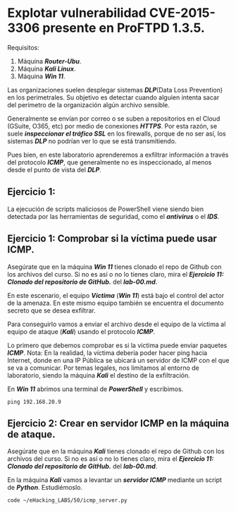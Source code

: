 # Explotar vulnerabilidad CVE-2015-3306 presente en ProFTPD 1.3.5.

Requisitos:
1. Máquina ***Router-Ubu***.
2. Máquina ***Kali Linux***.
3. Máquina ***Win 11***.

Las organizaciones suelen desplegar sistemas ***DLP***(Data Loss Prevention) en los perimetrales. Su objetivo es detectar cuando alguien intenta sacar del perímetro de la organización algún archivo sensible. 

Generalmente se envían por correo o se suben a repositorios en el Cloud (GSuite, O365, etc) por medio de conexiones ***HTTPS***. Por esta razón, se suele ***inspeccionar el tráfico SSL*** en los firewalls, porque de no ser así, los sistemas ***DLP*** no podrían ver lo que se está transmitiendo.

Pues bien, en este laboratorio aprenderemos a exfiltrar información a través del protocolo ***ICMP***, que generalmente no es inspeccionado, al menos desde el punto de vista del ***DLP***.

## Ejercicio 1: 

La ejecución de scripts maliciosos de PowerShell viene siendo bien detectada por las herramientas de seguridad, como el ***antivirus*** o el ***IDS***.

## Ejercicio 1: Comprobar si la víctima puede usar ICMP.

Asegúrate que en la máquina ***Win 11*** tienes clonado el repo de Github con los archivos del curso. Si no es así o no lo tienes claro, mira el ***Ejercicio 11: Clonado del repositorio de GitHub.*** del ***lab-00.md***.

En este escenario, el equipo ***Víctima*** (***Win 11***) está bajo el control del actor de la amenaza. En este mismo equipo también se encuentra el documento secreto que se desea exfiltrar.

Para conseguirlo vamos a enviar el archivo desde el equipo de la víctima al equipo de ataque (***Kali***) usando el protocolo ***ICMP***.

Lo primero que debemos comprobar es si la víctima puede enviar paquetes ***ICMP***.
Nota: En la realidad, la víctima debería poder hacer ping hacia Internet, donde en una IP Pública se ubicará un servidor de ICMP con el que se va a comunicar. Por temas legales, nos limitamos al entorno de laboratorio, siendo la máquina ***Kali*** el destino de la exfiltración.

En ***Win 11*** abrimos una terminal de ***PowerShell*** y escribimos.
```
ping 192.168.20.9
```

## Ejercicio 2: Crear en servidor ICMP en la máquina de ataque.

Asegúrate que en la máquina ***Kali*** tienes clonado el repo de Github con los archivos del curso. Si no es así o no lo tienes claro, mira el ***Ejercicio 11: Clonado del repositorio de GitHub.*** del ***lab-00.md***.

En la máquina ***Kali*** vamos a levantar un ***servidor ICMP*** mediante un script de ***Python***. Estudiémoslo.
```
code ~/eHacking_LABS/50/icmp_server.py
```












